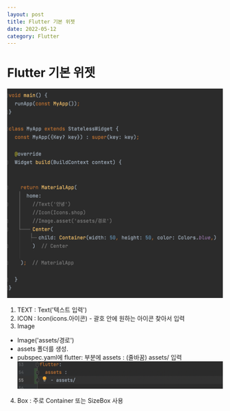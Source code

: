 ```yaml
---
layout: post
title: Flutter 기본 위젯
date: 2022-05-12
category: Flutter
---
```

# Flutter 기본 위젯
 ![alt text](/public/img/flutterCh01.png)
1. TEXT : Text('텍스트 입력')
2. ICON : Icon(icons.아이콘) - 괄호 안에 원하는 아이콘 찾아서 입력
3. Image
 - Image('assets/경로')
 - assets 폴더를 생성.
 - pubspec.yaml에 flutter: 부분에 assets : (줄바꿈) assets/ 입력
![alt text](/public/img/assets.png)
4. Box : 주로 Container 또는 SizeBox 사용

